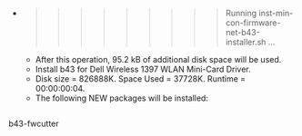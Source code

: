 * >>>>>>>>> Running inst-min-con-firmware-net-b43-installer.sh ...
  * After this operation, 95.2 kB of additional disk space will be used.
  * Install b43 for Dell Wireless 1397 WLAN Mini-Card Driver.
  * Disk size = 826888K. Space Used = 37728K. Runtime = 00:00:00:04.
  * The following NEW packages will be installed:
  ```bash
b43-fwcutter
  ```
